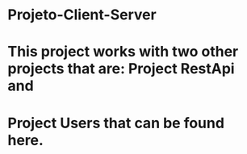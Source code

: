 # Projeto-Client-Server
# This project works with two other projects that are: Project RestApi and 
# Project Users that can be found here.
